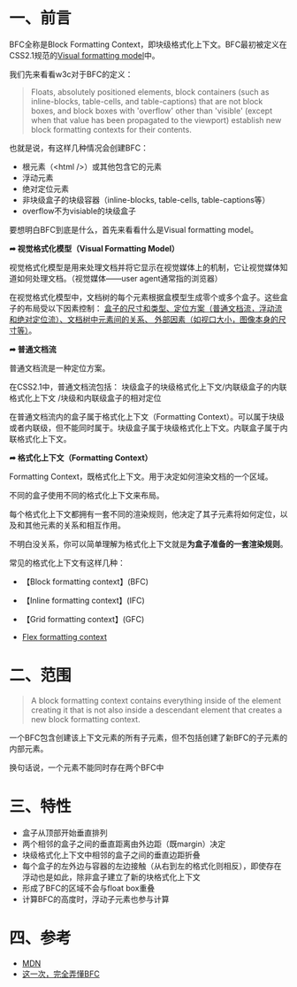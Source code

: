 # 一、前言

BFC全称是Block Formatting Context，即块级格式化上下文。BFC最初被定义在CSS2.1规范的[Visual formatting model](https://link.zhihu.com/?target=https%3A//www.w3.org/TR/CSS2/visuren.html)中。

我们先来看看w3c对于BFC的定义：

> Floats, absolutely positioned elements, block containers (such as inline-blocks, table-cells, and table-captions) that are not block boxes, and block boxes with 'overflow' other than 'visible' (except when that value has been propagated to the viewport) establish new block formatting contexts for their contents.

也就是说，有这样几种情况会创建BFC：

- 根元素（\<html />）或其他包含它的元素
- 浮动元素
- 绝对定位元素
- 非块级盒子的块级容器（inline-blocks, table-cells, table-captions等）
- overflow不为visiable的块级盒子

要想明白BFC到底是什么，首先来看看什么是Visual formatting model。

**➦ 视觉格式化模型（Visual Formatting Model）**

视觉格式化模型是用来处理文档并将它显示在视觉媒体上的机制，它让视觉媒体知道如何处理文档。（视觉媒体——user agent通常指的浏览器）

在视觉格式化模型中，文档树的每个元素根据盒模型生成零个或多个盒子。这些盒子的布局受以下因素控制： <u>盒子的尺寸和类型、定位方案（普通文档流，浮动流和绝对定位流）、文档树中元素间的关系、 外部因素（如视口大小，图像本身的尺寸等）</u>。

**➦ 普通文档流**

普通文档流是一种定位方案。

在CSS2.1中，普通文档流包括： 块级盒子的块级格式化上下文/内联级盒子的内联格式化上下文 /块级和内联级盒子的相对定位

在普通文档流内的盒子属于格式化上下文（Formatting Context）。可以属于块级或者内联级，但不能同时属于。块级盒子属于块级格式化上下文。内联盒子属于内联格式化上下文。

**➦ 格式化上下文（Formatting Context）**

Formatting Context，既格式化上下文。用于决定如何渲染文档的一个区域。

不同的盒子使用不同的格式化上下文来布局。

每个格式化上下文都拥有一套不同的渲染规则，他决定了其子元素将如何定位，以及和其他元素的关系和相互作用。

不明白没关系，你可以简单理解为格式化上下文就是**为盒子准备的一套渲染规则**。

常见的格式化上下文有这样几种：

- 【Block formatting context】(BFC)

- 【Inline formatting context】(IFC)

- 【Grid formatting context】(GFC)

- [Flex formatting context](FFC)

# 二、范围

> A block formatting context contains everything inside of the element creating it that is not also inside a descendant element that creates a new block formatting context.

一个BFC包含创建该上下文元素的所有子元素，但不包括创建了新BFC的子元素的内部元素。

换句话说，一个元素不能同时存在两个BFC中

# 三、特性

- 盒子从顶部开始垂直排列
- 两个相邻的盒子之间的垂直距离由外边距（既margin）决定
- 块级格式化上下文中相邻的盒子之间的垂直边距折叠
- 每个盒子的左外边与容器的左边接触（从右到左的格式化则相反），即使存在浮动也是如此，除非盒子建立了新的块格式化上下文
- 形成了BFC的区域不会与float box重叠
- 计算BFC的高度时，浮动子元素也参与计算

# 四、参考

- [MDN](https://developer.mozilla.org/zh-CN/docs/Web/Guide/CSS/Block_formatting_context)
- [这一次，完全弄懂BFC](https://zhuanlan.zhihu.com/p/80855885)

